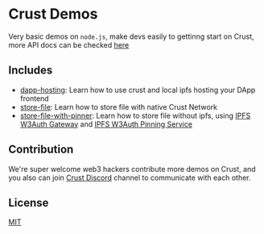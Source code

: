 # Crust Demos

Very basic demos on `node.js`, make devs easily to gettinng start on Crust, more API docs can be checked [here](https://apps.crust.network/docs)

## Includes

- [dapp-hosting](./dapp-hosting): Learn how to use crust and local ipfs hosting your DApp frontend
- [store-file](./store-file): Learn how to store file with native Crust Network
- [store-file-with-pinner](./store-file-with-pinner): Learn how to store file without ipfs, using [IPFS W3Auth Gateway](https://github.com/crustio/ipfs-w3auth-gateway) and [IPFS W3Auth Pinning Service](https://github.com/crustio/ipfs-w3auth-pinning-service)

## Contribution

We're super welcome web3 hackers contribute more demos on Crust, and you also can join [Crust Discord](https://discord.gg/njNWb8BHnc) channel to communicate with each other.

## License

[MIT](./LICENSE)
